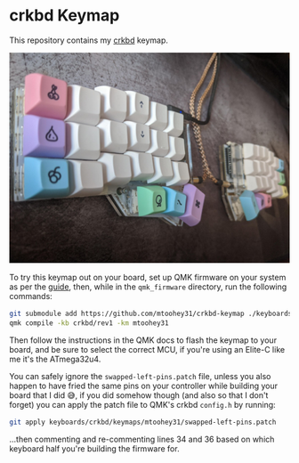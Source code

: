 # crkbd Keymap

This repository contains my [crkbd](https://github.com/foostan/crkbd) keymap.

![My board](./my-board.jpg)

To try this keymap out on your board, set up QMK firmware on your system as per the [guide](https://docs.qmk.fm/#/newbs_getting_started), then, while in the `qmk_firmware` directory, run the following commands:

```bash
git submodule add https://github.com/mtoohey31/crkbd-keymap ./keyboards/crkbd/keymaps/mtoohey31
qmk compile -kb crkbd/rev1 -km mtoohey31
```

Then follow the instructions in the QMK docs to flash the keymap to your board, and be sure to select the correct MCU, if you're using an Elite-C like me it's the ATmega32u4.

You can safely ignore the `swapped-left-pins.patch` file, unless you also happen to have fried the same pins on your controller while building your board that I did :sweat_smile:, if you did somehow though (and also so that I don't forget) you can apply the patch file to QMK's crkbd `config.h` by running:

```bash
git apply keyboards/crkbd/keymaps/mtoohey31/swapped-left-pins.patch
```

...then commenting and re-commenting lines 34 and 36 based on which keyboard half you're building the firmware for.
